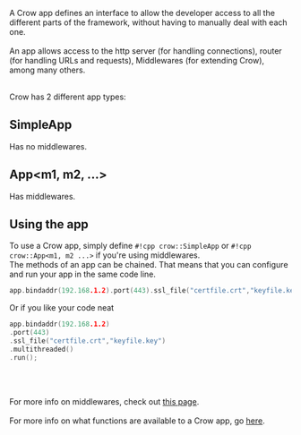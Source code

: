 A Crow app defines an interface to allow the developer access to all the different parts of the framework, without having to manually deal with each one.<br><br>
An app allows access to the http server (for handling connections), router (for handling URLs and requests), Middlewares (for extending Crow), among many others.<br><br>

Crow has 2 different app types:

## SimpleApp
Has no middlewares.

## App&lt;m1, m2, ...&gt;
Has middlewares.

## Using the app
To use a Crow app, simply define `#!cpp crow::SimpleApp` or `#!cpp crow::App<m1, m2 ...>` if you're using middlewares.<br>
The methods of an app can be chained. That means that you can configure and run your app in the same code line.
``` cpp
app.bindaddr(192.168.1.2).port(443).ssl_file("certfile.crt","keyfile.key").multithreaded().run();
```
Or if you like your code neat
``` cpp
app.bindaddr(192.168.1.2)
.port(443)
.ssl_file("certfile.crt","keyfile.key")
.multithreaded()
.run();
```
<br><br>

For more info on middlewares, check out [this page](../middleware).<br><br>
For more info on what functions are available to a Crow app, go [here](../../reference/classcrow_1_1_crow.html).
